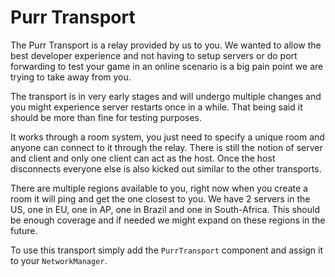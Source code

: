 # Purr Transport

The Purr Transport is a relay provided by us to you. We wanted to allow the best developer experience and not having to setup servers or do port forwarding to test your game in an online scenario is a big pain point we are trying to take away from you.

The transport is in very early stages and will undergo multiple changes and you might experience server restarts once in a while. That being said it should be more than fine for testing purposes.

It works through a room system, you just need to specify a unique room and anyone can connect to it through the relay. There is still the notion of server and client and only one client can act as the host. Once the host disconnects everyone else is also kicked out similar to the other transports.

There are multiple regions available to you, right now when you create a room it will ping and get the one closest to you. We have 2 servers in the US, one in EU, one in AP, one in Brazil and one in South-Africa. This should be enough coverage and if needed we might expand on these regions in the future.

To use this transport simply add the `PurrTransport` component and assign it to your `NetworkManager`.
